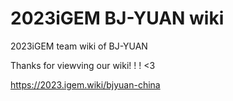 # 2023iGEM BJ-YUAN wiki
2023iGEM team wiki of BJ-YUAN

Thanks for viewving our wiki! ! ! <3

https://2023.igem.wiki/bjyuan-china
